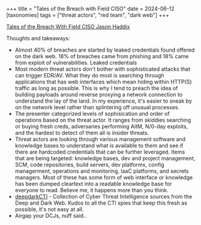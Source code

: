 +++
title = "Tales of the Breach with Field CISO"
date = 2024-06-12
[taxonomies]
tags = ["threat actors", "red team", "dark web"]
+++

[Tales of the Breach With Field CISO Jason Haddix](https://streamyard.com/watch/W46eD36gq2a9)

Thoughts and takeaways:
* Almost 40% of breaches are started by leaked credentials found offered on the dark web. 18% of breaches came from phishing and 18% came from exploit of vulnerabilities. Leaked credentials 
* Most modern threat actors don't bother with sophisticated attacks that can trigger EDR/AV. What they do most is searching through applications that has web interfaces which mean hiding within HTTP(S) traffic as long as possible. This is why I tend to preach the idea of building payloads around reverse proxying a network connection to understand the lay of the land. In my experience, it's easier to sneak by on the network level rather than splintering off unusual processes.
* The presenter categorized levels of sophisication and order of operations based on the threat actor. It ranges from skiddies searching or buying fresh creds, adversaries performing AitM, N/0-day exploits, and the hardest to detect of them all is insider threats.
* Threat actors are looking through various management software and knowledge bases to understand what is available to them and see if there are hardcoded credentials that can be further leveraged. Items that are being targeted: knowledge bases, dev and project management, SCM, code repositories, build servers, dev platforms, config managerment, operations and monitoring, IaaC platforms, and secrets managers. Most of these has some form of web interface or knowledge has been dumped cleartext into a readable knowledge base for everyone to read. Believe me, it happens more than you think.
* [deepdarkCTI](https://github.com/fastfire/deepdarkCTI) - Collection of Cyber Threat Intelligence sources from the Deep and Dark Web. Kudos to all the CTI spies that keep this fresh as possible, it's not easy at all.
* Airgap your DCJs, nuff said..